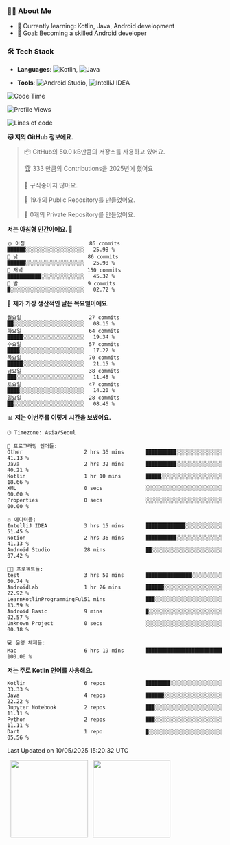 ### 👨‍💻 About Me
- 🌱 Currently learning: Kotlin, Java, Android development
- 🎯 Goal: Becoming a skilled Android developer

### 🛠 Tech Stack
- **Languages**: ![Kotlin](https://img.shields.io/badge/Kotlin-0095D5?style=flat-square&logo=kotlin&logoColor=white), 
![Java](https://img.shields.io/badge/Java-007396?style=flat-square&logo=coffeescript&logoColor=white)

- **Tools**:
![Android Studio](https://img.shields.io/badge/Android%20Studio-3DDC84?style=flat-square&logo=android-studio&logoColor=white), 
![IntelliJ IDEA](https://img.shields.io/badge/IntelliJ%20IDEA-000000?style=flat-square&logo=intellij-idea&logoColor=white)

<!--START_SECTION:waka-->
![Code Time](http://img.shields.io/badge/Code%20Time-133%20hrs%2017%20mins-blue)

![Profile Views](http://img.shields.io/badge/Profile%20Views-0-blue)

![Lines of code](https://img.shields.io/badge/%EC%A0%80%EB%8A%94%20%EC%97%AC%ED%83%9C%EA%B9%8C%EC%A7%80%20-263.8%20thousand%20%EC%A4%84%EC%9D%98%20%EC%BD%94%EB%93%9C%EB%A5%BC%20%EC%9E%91%EC%84%B1%ED%96%88%EC%96%B4%EC%9A%94.-blue)

**🐱 저의 GitHub 정보에요.** 

> 📦 GitHub의 50.0 kB만큼의 저장소를 사용하고 있어요. 
 > 
> 🏆 333 만큼의 Contributions을 2025년에 했어요
 > 
> 🚫 구직중이지 않아요.
 > 
> 📜 19개의 Public Repository를 만들었어요. 
 > 
> 🔑 0개의 Private Repository를 만들었어요. 
 > 
**저는 아침형 인간이에요. 🐤** 

```text
🌞 아침                     86 commits          ██████░░░░░░░░░░░░░░░░░░░   25.98 % 
🌆 낮　                     86 commits          ██████░░░░░░░░░░░░░░░░░░░   25.98 % 
🌃 저녁                     150 commits         ███████████░░░░░░░░░░░░░░   45.32 % 
🌙 밤　                     9 commits           █░░░░░░░░░░░░░░░░░░░░░░░░   02.72 % 
```
📅 **제가 가장 생산적인 날은 목요일이에요.** 

```text
월요일                      27 commits          ██░░░░░░░░░░░░░░░░░░░░░░░   08.16 % 
화요일                      64 commits          █████░░░░░░░░░░░░░░░░░░░░   19.34 % 
수요일                      57 commits          ████░░░░░░░░░░░░░░░░░░░░░   17.22 % 
목요일                      70 commits          █████░░░░░░░░░░░░░░░░░░░░   21.15 % 
금요일                      38 commits          ███░░░░░░░░░░░░░░░░░░░░░░   11.48 % 
토요일                      47 commits          ████░░░░░░░░░░░░░░░░░░░░░   14.20 % 
일요일                      28 commits          ██░░░░░░░░░░░░░░░░░░░░░░░   08.46 % 
```


📊 **저는 이번주를 이렇게 시간을 보냈어요.** 

```text
🕑︎ Timezone: Asia/Seoul

💬 프로그래밍 언어들: 
Other                    2 hrs 36 mins       ██████████░░░░░░░░░░░░░░░   41.13 % 
Java                     2 hrs 32 mins       ██████████░░░░░░░░░░░░░░░   40.21 % 
Kotlin                   1 hr 10 mins        █████░░░░░░░░░░░░░░░░░░░░   18.66 % 
XML                      0 secs              ░░░░░░░░░░░░░░░░░░░░░░░░░   00.00 % 
Properties               0 secs              ░░░░░░░░░░░░░░░░░░░░░░░░░   00.00 % 

🔥 에디터들: 
IntelliJ IDEA            3 hrs 15 mins       █████████████░░░░░░░░░░░░   51.45 % 
Notion                   2 hrs 36 mins       ██████████░░░░░░░░░░░░░░░   41.13 % 
Android Studio           28 mins             ██░░░░░░░░░░░░░░░░░░░░░░░   07.42 % 

🐱‍💻 프로젝트들: 
test                     3 hrs 50 mins       ███████████████░░░░░░░░░░   60.74 % 
AndroidLab               1 hr 26 mins        ██████░░░░░░░░░░░░░░░░░░░   22.92 % 
LearnKotlinProgrammingFul51 mins             ███░░░░░░░░░░░░░░░░░░░░░░   13.59 % 
Android Basic            9 mins              █░░░░░░░░░░░░░░░░░░░░░░░░   02.57 % 
Unknown Project          0 secs              ░░░░░░░░░░░░░░░░░░░░░░░░░   00.18 % 

💻 운영 체제들: 
Mac                      6 hrs 19 mins       █████████████████████████   100.00 % 
```

**저는 주로 Kotlin 언어를 사용해요.** 

```text
Kotlin                   6 repos             ████████░░░░░░░░░░░░░░░░░   33.33 % 
Java                     4 repos             ██████░░░░░░░░░░░░░░░░░░░   22.22 % 
Jupyter Notebook         2 repos             ███░░░░░░░░░░░░░░░░░░░░░░   11.11 % 
Python                   2 repos             ███░░░░░░░░░░░░░░░░░░░░░░   11.11 % 
Dart                     1 repo              █░░░░░░░░░░░░░░░░░░░░░░░░   05.56 % 
```




 Last Updated on 10/05/2025 15:20:32 UTC
<!--END_SECTION:waka-->

<p>
  <img height="180em" src="https://github-readme-stats.vercel.app/api?username=JongHyun070105&show_icons=true&include_all_commits=true&bg_color=0d1117&title_color=ffffff&text_color=c9d1d9&icon_color=79ff97">
  <img height="180em" src="https://github-readme-stats.vercel.app/api/top-langs/?username=JongHyun070105&layout=compact&langs_count=4&bg_color=0d1117&title_color=ffffff&text_color=c9d1d9&hide=php,jupyter%20notebook&hide_repo=EcoStep,mimir,git-session">
</p>
